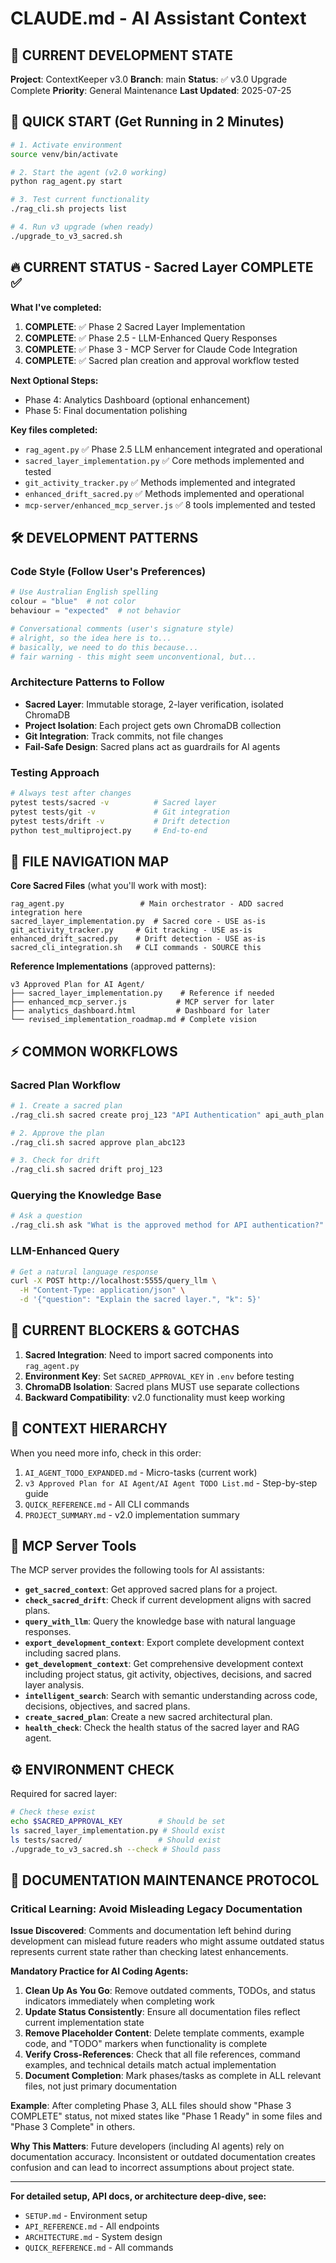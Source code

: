# CLAUDE.md - AI Assistant Context

## 🎯 CURRENT DEVELOPMENT STATE
**Project**: ContextKeeper v3.0
**Branch**: main
**Status**: ✅ v3.0 Upgrade Complete
**Priority**: General Maintenance
**Last Updated**: 2025-07-25

## 🚀 QUICK START (Get Running in 2 Minutes)
```bash
# 1. Activate environment
source venv/bin/activate

# 2. Start the agent (v2.0 working)
python rag_agent.py start

# 3. Test current functionality
./rag_cli.sh projects list

# 4. Run v3 upgrade (when ready)
./upgrade_to_v3_sacred.sh
```

## 🔥 CURRENT STATUS - Sacred Layer COMPLETE ✅
**What I've completed:**

1. **COMPLETE**: ✅ Phase 2 Sacred Layer Implementation 
2. **COMPLETE**: ✅ Phase 2.5 - LLM-Enhanced Query Responses 
3. **COMPLETE**: ✅ Phase 3 - MCP Server for Claude Code Integration
4. **COMPLETE**: ✅ Sacred plan creation and approval workflow tested

**Next Optional Steps:**
- Phase 4: Analytics Dashboard (optional enhancement)
- Phase 5: Final documentation polishing

**Key files completed:**
- `rag_agent.py` ✅ Phase 2.5 LLM enhancement integrated and operational
- `sacred_layer_implementation.py` ✅ Core methods implemented and tested
- `git_activity_tracker.py` ✅ Methods implemented and integrated
- `enhanced_drift_sacred.py` ✅ Methods implemented and operational
- `mcp-server/enhanced_mcp_server.js` ✅ 8 tools implemented and tested

## 🛠️ DEVELOPMENT PATTERNS

### Code Style (Follow User's Preferences)
```python
# Use Australian English spelling
colour = "blue"  # not color
behaviour = "expected"  # not behavior

# Conversational comments (user's signature style)
# alright, so the idea here is to...
# basically, we need to do this because...
# fair warning - this might seem unconventional, but...
```

### Architecture Patterns to Follow
- **Sacred Layer**: Immutable storage, 2-layer verification, isolated ChromaDB
- **Project Isolation**: Each project gets own ChromaDB collection
- **Git Integration**: Track commits, not file changes
- **Fail-Safe Design**: Sacred plans act as guardrails for AI agents

### Testing Approach
```bash
# Always test after changes
pytest tests/sacred -v          # Sacred layer
pytest tests/git -v             # Git integration  
pytest tests/drift -v           # Drift detection
python test_multiproject.py     # End-to-end
```

## 📁 FILE NAVIGATION MAP

**Core Sacred Files** (what you'll work with most):
```
rag_agent.py                 # Main orchestrator - ADD sacred integration here
sacred_layer_implementation.py  # Sacred core - USE as-is
git_activity_tracker.py     # Git tracking - USE as-is
enhanced_drift_sacred.py    # Drift detection - USE as-is
sacred_cli_integration.sh   # CLI commands - SOURCE this
```

**Reference Implementations** (approved patterns):
```
v3 Approved Plan for AI Agent/
├── sacred_layer_implementation.py    # Reference if needed
├── enhanced_mcp_server.js           # MCP server for later
├── analytics_dashboard.html         # Dashboard for later
└── revised_implementation_roadmap.md # Complete vision
```

## ⚡ COMMON WORKFLOWS

### Sacred Plan Workflow
```bash
# 1. Create a sacred plan
./rag_cli.sh sacred create proj_123 "API Authentication" api_auth_plan.md

# 2. Approve the plan
./rag_cli.sh sacred approve plan_abc123

# 3. Check for drift
./rag_cli.sh sacred drift proj_123
```

### Querying the Knowledge Base
```bash
# Ask a question
./rag_cli.sh ask "What is the approved method for API authentication?"
```

### LLM-Enhanced Query
```bash
# Get a natural language response
curl -X POST http://localhost:5555/query_llm \
  -H "Content-Type: application/json" \
  -d '{"question": "Explain the sacred layer.", "k": 5}'
```

## 🚨 CURRENT BLOCKERS & GOTCHAS

1. **Sacred Integration**: Need to import sacred components into `rag_agent.py`
2. **Environment Key**: Set `SACRED_APPROVAL_KEY` in `.env` before testing
3. **ChromaDB Isolation**: Sacred plans MUST use separate collections
4. **Backward Compatibility**: v2.0 functionality must keep working

## 🧭 CONTEXT HIERARCHY

When you need more info, check in this order:
1. `AI_AGENT_TODO_EXPANDED.md` - Micro-tasks (current work)
2. `v3 Approved Plan for AI Agent/AI Agent TODO List.md` - Step-by-step guide
3. `QUICK_REFERENCE.md` - All CLI commands
4. `PROJECT_SUMMARY.md` - v2.0 implementation summary

## 🎯 MCP Server Tools

The MCP server provides the following tools for AI assistants:

- **`get_sacred_context`**: Get approved sacred plans for a project.
- **`check_sacred_drift`**: Check if current development aligns with sacred plans.
- **`query_with_llm`**: Query the knowledge base with natural language responses.
- **`export_development_context`**: Export complete development context including sacred plans.
- **`get_development_context`**: Get comprehensive development context including project status, git activity, objectives, decisions, and sacred layer analysis.
- **`intelligent_search`**: Search with semantic understanding across code, decisions, objectives, and sacred plans.
- **`create_sacred_plan`**: Create a new sacred architectural plan.
- **`health_check`**: Check the health status of the sacred layer and RAG agent.

## ⚙️ ENVIRONMENT CHECK

Required for sacred layer:
```bash
# Check these exist
echo $SACRED_APPROVAL_KEY        # Should be set
ls sacred_layer_implementation.py # Should exist
ls tests/sacred/                 # Should exist
./upgrade_to_v3_sacred.sh --check # Should pass
```

## 📝 DOCUMENTATION MAINTENANCE PROTOCOL

### Critical Learning: Avoid Misleading Legacy Documentation
**Issue Discovered**: Comments and documentation left behind during development can mislead future readers who might assume outdated status represents current state rather than checking latest enhancements.

**Mandatory Practice for AI Coding Agents:**
1. **Clean Up As You Go**: Remove outdated comments, TODOs, and status indicators immediately when completing work
2. **Update Status Consistently**: Ensure all documentation files reflect current implementation state
3. **Remove Placeholder Content**: Delete template comments, example code, and "TODO" markers when functionality is complete
4. **Verify Cross-References**: Check that all file references, command examples, and technical details match actual implementation
5. **Document Completion**: Mark phases/tasks as complete in ALL relevant files, not just primary documentation

**Example**: After completing Phase 3, ALL files should show "Phase 3 COMPLETE" status, not mixed states like "Phase 1 Ready" in some files and "Phase 3 Complete" in others.

**Why This Matters**: Future developers (including AI agents) rely on documentation accuracy. Inconsistent or outdated documentation creates confusion and can lead to incorrect assumptions about project state.

---
**For detailed setup, API docs, or architecture deep-dive, see:**
- `SETUP.md` - Environment setup
- `API_REFERENCE.md` - All endpoints  
- `ARCHITECTURE.md` - System design
- `QUICK_REFERENCE.md` - All commands